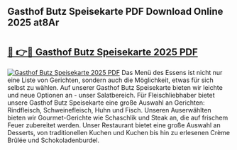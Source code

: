 ## Gasthof Butz Speisekarte PDF Download Online 2025 at8Ar

# <h2><a href="http://gccpko.nevu.top/?p=Gasthof+Butz+Speisekarte">🔗 👉🔴 Gasthof Butz Speisekarte 2025 PDF</a></h2>

[![Gasthof Butz Speisekarte 2025 PDF](https://i.imgur.com/dBaPXMq.png)](http://gccpko.nevu.top/?p=Gasthof+Butz+Speisekarte)
Das Menü des Essens ist nicht nur eine Liste von Gerichten, sondern auch die Möglichkeit, etwas für sich selbst zu wählen. Auf unserer Gasthof Butz Speisekarte bieten wir leichte und neue Optionen an - unser Salatbereich. Für Fleischliebhaber bietet unsere Gasthof Butz Speisekarte eine große Auswahl an Gerichten: Rindfleisch, Schweinefleisch, Huhn und Fisch. Unseren Auserwählten bieten wir Gourmet-Gerichte wie Schaschlik und Steak an, die auf frischem Feuer zubereitet werden. Unser Restaurant bietet eine große Auswahl an Desserts, von traditionellen Kuchen und Kuchen bis hin zu erlesenen Crème Brûlée und Schokoladenburdel.
